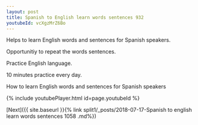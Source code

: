 ```yaml
---
layout: post
title: Spanish to English learn words sentences 932 
youtubeId: vcXgzMrZ6Bo
---
```

 
 
Helps to learn English words and sentences for Spanish speakers.

Opportunitiy to repeat the words sentences. 

Practice English language. 
 
10 minutes practice every day. 
 
How to learn English words and sentences for Spanish speakers 
 
{% include youtubePlayer.html id=page.youtubeId %}
 
 
[Next]({{ site.baseurl }}{% link  split1/_posts/2018-07-17-Spanish to english learn words sentences 1058 .md%})
 
